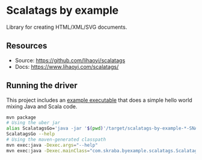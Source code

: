 Scalatags by example
====================

Library for creating HTML/XML/SVG documents.

Resources
---------

* Source: <https://github.com/lihaoyi/scalatags>
* Docs: <https://www.lihaoyi.com/scalatags/>

Running the driver
------------------

This project includes an [example executable](src/main/scala/com/skraba/byexample/scalatags/ScalatagsGo.scala)
that does a simple hello world mixing Java and Scala code.

```bash
mvn package
# Using the uber jar
alias ScalatagsGo='java -jar '$(pwd)'/target/scalatags-by-example-*-SNAPSHOT.jar'
ScalatagsGo --help
# Using the maven-generated classpath
mvn exec:java -Dexec.args="--help"
mvn exec:java -Dexec.mainClass="com.skraba.byexample.scalatags.ScalatagsGo" -Dexec.args="--help" 
```
